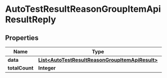 

# AutoTestResultReasonGroupItemApiResultReply


## Properties

| Name | Type | Description | Notes |
|------------ | ------------- | ------------- | -------------|
|**data** | [**List&lt;AutoTestResultReasonGroupItemApiResult&gt;**](AutoTestResultReasonGroupItemApiResult.md) |  |  |
|**totalCount** | **Integer** |  |  |



